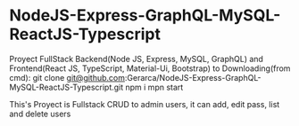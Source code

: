 # NodeJS-Express-GraphQL-MySQL-ReactJS-Typescript

Proyect FullStack Backend(Node JS, Express, MySQL, GraphQL) and Frontend(React JS, TypeScript, Material-Ui, Bootstrap)
to Downloading(from cmd):
    git clone git@github.com:Gerarca/NodeJS-Express-GraphQL-MySQL-ReactJS-Typescript.git
    npm i
    mpn start
    
This's Proyect is Fullstack CRUD to admin users, it can add, edit pass, list and delete users
